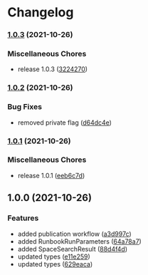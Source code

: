 # Changelog

### [1.0.3](https://www.github.com/OctopusDeploy/message-contracts.ts/compare/v1.0.2...v1.0.3) (2021-10-26)


### Miscellaneous Chores

* release 1.0.3 ([3224270](https://www.github.com/OctopusDeploy/message-contracts.ts/commit/3224270c06366428c50e8552c90cb9f3f4f2f80e))

### [1.0.2](https://www.github.com/OctopusDeploy/message-contracts.ts/compare/v1.0.1...v1.0.2) (2021-10-26)


### Bug Fixes

* removed private flag ([d64dc4e](https://www.github.com/OctopusDeploy/message-contracts.ts/commit/d64dc4e1db27ae29775d5fe33aa4eca33f00a114))

### [1.0.1](https://www.github.com/OctopusDeploy/message-contracts.ts/compare/v1.0.0...v1.0.1) (2021-10-26)


### Miscellaneous Chores

* release 1.0.1 ([eeb6c7d](https://www.github.com/OctopusDeploy/message-contracts.ts/commit/eeb6c7dcf515da3745d49de4d362b39d6ab20b2d))

## 1.0.0 (2021-10-26)


### Features

* added publication workflow ([a3d997c](https://www.github.com/OctopusDeploy/message-contracts.ts/commit/a3d997ccc7411442daf1f86d29df96d0f9c14d44))
* added RunbookRunParameters ([64a78a7](https://www.github.com/OctopusDeploy/message-contracts.ts/commit/64a78a7722602f655236867c73c7a55c11ff698c))
* added SpaceSearchResult ([88d4f4d](https://www.github.com/OctopusDeploy/message-contracts.ts/commit/88d4f4dab0fe8bc215d64232298e521ef3380c62))
* updated types ([e11e259](https://www.github.com/OctopusDeploy/message-contracts.ts/commit/e11e25936530da019ee5d3025264a90d56c4c436))
* updated types ([629eaca](https://www.github.com/OctopusDeploy/message-contracts.ts/commit/629eacabcdf6816893c970db58831b85a3c0a807))
